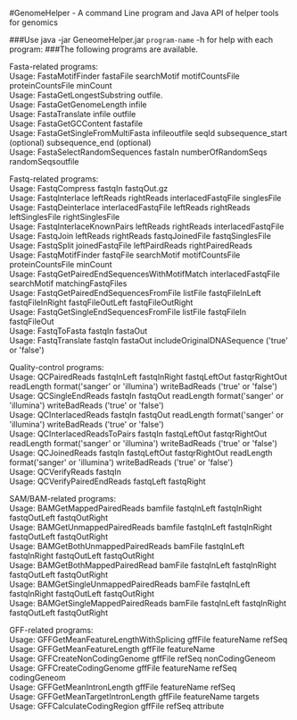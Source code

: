 #GenomeHelper - A command Line program and Java API of helper tools for genomics

###Use java -jar GeneomeHelper.jar `program-name` -h for help with each program:
###The following programs are available. 

Fasta-related programs:  
Usage: FastaMotifFinder fastaFile searchMotif motifCountsFile proteinCountsFile minCount  
Usage: FastaGetLongestSubstring outfile.  
Usage: FastaGetGenomeLength infile  
Usage: FastaTranslate infile outfile  
Usage: FastaGetGCContent fastafile  
Usage: FastaGetSingleFromMultiFasta infileoutfile seqId subsequence_start (optional) subsequence_end (optional)  
Usage: FastaSelectRandomSequences fastaIn numberOfRandomSeqs randomSeqsoutfile


Fastq-related programs:  
Usage: FastqCompress fastqIn fastqOut.gz  
Usage: FastqInterlace leftReads rightReads interlacedFastqFile singlesFile  
Usage: FastqDeinterlace interlacedFastqFile leftReads rightReads leftSinglesFile rightSinglesFile  
Usage: FastqInterlaceKnownPairs leftReads rightReads interlacedFastqFile  
Usage: FastqJoin leftReads rightReads fastqJoinedFile fastqSinglesFile  
Usage: FastqSplit joinedFastqFile leftPairdReads rightPairedReads  
Usage: FastqMotifFinder fastqFile searchMotif motifCountsFile proteinCountsFile minCount  
Usage: FastqGetPairedEndSequencesWithMotifMatch interlacedFastqFile searchMotif matchingFastqFiles  
Usage: FastqGetPairedEndSequencesFromFile listFile fastqFileInLeft fastqFileInRight fastqFileOutLeft fastqFileOutRight  
Usage: FastqGetSingleEndSequencesFromFile listFile fastqFileIn fastqFileOut  
Usage: FastqToFasta fastqIn fastaOut  
Usage: FastqTranslate fastqIn fastaOut includeOriginalDNASequence ('true' or 'false')

Quality-control programs:  
Usage: QCPairedReads fastqInLeft fastqInRight fastqLeftOut fastqrRightOut readLength format('sanger' or 'illumina') writeBadReads ('true' or 'false')  
Usage: QCSingleEndReads fastqIn fastqOut readLength format('sanger' or 'illumina') writeBadReads ('true' or 'false')  
Usage: QCInterlacedReads fastqIn fastqOut readLength format('sanger' or 'illumina') writeBadReads ('true' or 'false')  
Usage: QCInterlacedReadsToPairs fastqIn fastqLeftOut fastqrRightOut readLength format('sanger' or 'illumina') writeBadReads ('true' or 'false') 
Usage: QCJoinedReads fastqIn fastqLeftOut fastqrRightOut readLength format('sanger' or 'illumina') writeBadReads ('true' or 'false')  
Usage: QCVerifyReads fastqIn  
Usage: QCVerifyPairedEndReads fastqLeft fastqRight  


SAM/BAM-related programs:  
Usage: BAMGetMappedPairedReads bamfile fastqInLeft fastqInRight fastqOutLeft fastqOutRight  
Usage: BAMGetUnmappedPairedReads bamfile fastqInLeft fastqInRight fastqOutLeft fastqOutRight  
Usage: BAMGetBothUnmappedPairedReads bamFile fastqInLeft fastqInRight fastqOutLeft fastqOutRight  
Usage: BAMGetBothMappedPairedRead bamFile fastqInLeft fastqInRight fastqOutLeft fastqOutRight  
Usage: BAMGetSingleUnmappedPairedReads bamFile fastqInLeft fastqInRight fastqOutLeft fastqOutRight  
Usage: BAMGetSingleMappedPairedReads bamFile fastqInLeft fastqInRight fastqOutLeft fastqOutRight  

GFF-related programs:  
Usage: GFFGetMeanFeatureLengthWithSplicing gffFile featureName refSeq  
Usage: GFFGetMeanFeatureLength gffFile featureName  
Usage: GFFCreateNonCodingGenome gffFile refSeq nonCodingGeneom  
Usage: GFFCreateCodingGenome gffFile featureName refSeq codingGeneom  
Usage: GFFGetMeanIntronLength gffFile featureName refSeq  
Usage: GFFGetMeanTargetIntronLength gffFile featureName targets  
Usage: GFFCalculateCodingRegion gffFile refSeq attribute